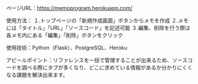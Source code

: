 ページURL：https://memoprogram.herokuapp.com/

使用方法：
１.トップページの「新規作成画面」ボタンからメモを作成
２.メモには「タイトル」「URL」「ソースコード」を記述可能
３.編集、削除を行う際は各メモ内にある「編集」「削除」ボタンをクリック
         
使用技術：Python（Flask）、PostgreSQL、Heroku

アピールポイント：リファレンスを一括で管理することが出来るため、ソースコードを調べる際にタブが多くなり、どこに求めている情報があるか分かりにくくなる課題を解決出来ます。